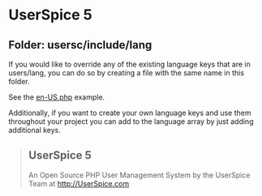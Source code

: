 # UserSpice 5

## Folder: usersc/include/lang

If you would like to override any of the existing language keys that are in users/lang, you can do so by creating a file with the same name in this folder.

See the [en-US.php](en-US.php) example.

Additionally, if you want to create your own language keys and use them throughout your project you can add to the language array by just adding additional keys.

> ## UserSpice 5
> An Open Source PHP User Management System
> by the UserSpice Team at http://UserSpice.com
